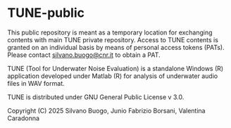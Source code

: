 # TUNE-public
This public repository is meant as a temporary location for exchanging contents with main TUNE private repository.
Access to TUNE contents is granted on an individual basis by means of personal access tokens (PATs). 
Please contact silvano.buogo@cnr.it to obtain a PAT.

TUNE (Tool for Underwater Noise Evaluation) is a standalone Windows (R) application developed under Matlab (R) for analysis of underwater audio files in WAV format.

TUNE is distributed under GNU General Public License v 3.0.

Copyright (C) 2025 Silvano Buogo, Junio Fabrizio Borsani, Valentina Caradonna
